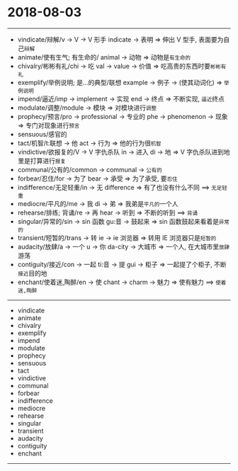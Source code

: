 # 2018-08-03

---

- vindicate/辩解/v -> V -> V 形手 indicate -> 表明 => 伸出 V 型手, 表面要为自己`辩解`
- animate/使有生气; 有生命的/ animal -> 动物 => 动物是`有生命的`
- chivalry/彬彬有礼/chi -> 吃 val -> value -> 价值 => 吃高贵的东西时要`彬彬有礼`
- exemplify/举例说明; 是...的典型/联想 example -> 例子 -> (使其动词化) => `举例说明`
- impend/逼近/imp -> implement -> 实现 end -> 终点 => 不断实现, `逼近`终点
- modulate/调整/module -> 模块 => 对模块进行`调整`
- prophecy/预言/pro -> professional -> 专业的 phe -> phenomenon -> 现象 => 专门对现象进行`预言`
- sensuous/感官的
- tact/机智/t:联想 -> 他 act -> 行为 => 他的行为很`机智`
- vindictive/欲报复的/V -> V 字仇杀队 in -> 进入 di -> 地 => V 字仇杀队进到地里是打算进行`报复`
- communal/公有的/common -> communal -> `公有的`
- forbear/忍住/for -> 为了 bear -> 承受 => 为了承受, 要`忍住`
- indifference/无足轻重/in -> 无 difference => 有了也没有什么不同 ==> `无足轻重`
- mediocre/平凡的/me -> 我 di -> 弟 => 我弟是`平凡的`一个人
- rehearse/排练; 背诵/re -> 再 hear -> 听到 => 不断的听到 ==> `背诵`
- singular/异常的/sin -> sin 函数 gu:音 -> 鼓起来 => sin 函数鼓起来看着是`异常的`
- transient/短暂的/trans -> 转 ie -> ie 浏览器 => 转用 IE 浏览器只是`短暂的`
- audacity/放肆/a -> 一个 u -> 你 da-city -> 大城市 => 一个人, 在大城市里`放肆`游荡
- contiguity/接近/con -> 一起 ti:音 -> 提 gui -> 柜子 => 一起提了个柜子, 不断`接近`目的地
- enchant/使着迷,陶醉/en -> 使 chant -> charm -> 魅力 => 使有魅力 ==> `使着迷,陶醉`

---

- vindicate
- animate
- chivalry
- exemplify
- impend
- modulate
- prophecy
- sensuous
- tact
- vindictive
- communal
- forbear
- indifference
- mediocre
- rehearse
- singular
- transient
- audacity
- contiguity
- enchant

---
